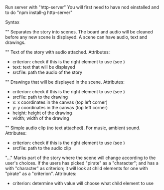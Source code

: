 Run server with "http-server"
You will first need to have nod einstalled and to do "npm install-g http-server"

Syntax

"<scene></scene>"
Separates the story into scenes. The board and audio will be cleaned before any new scene is displayed. A scene can have audio, text and drawings.

"<textstory criterion="CRITERION" text="TEXT" srcfile="PATH"></textstory>"
Text of the story with audio attached.
Attributes:
- criterion: check if this is the right element to use (see <variable>)
- text: text that will be displayed
- srcfile: path the audio of the story

"<scenedrawing criterion="CRITERION" srcfile="PATH" x="X COORDINATES" y="Y COORDINATES" width="WIDTH" height="HEIGHT"></scenedrawing>"
Drawings that will be displayed in the scene.
Attributes:
- criterion: check if this is the right element to use (see <variable>)
- srcfile: path to the drawing
- x: x coordinates in the canvas (top left corner)
- y: y coordinates in the canvas (top left corner)
- height: height of the drawing
- width; width of the drawing

"<sceneaudio criterion="CRITERION" srcfile="PATH"></sceneaudio>"
Simple audio clip (no text attached). For music, ambient sound.
Attributes: 
- criterion: check if this is the right element to use (see <variable>)
- srcfile: path to the audio clip

"<variable criterion="context">...</variale>"
Marks part of the story where the scene will change according to the user's choices.
If the users has picked "pirate" as a "character"; and has a <variable> with "character" as criterion; it will look at child elements for one with "pirate" as a "criterion".
Attributes:
- criterion: determine with value will choose what child element to use
